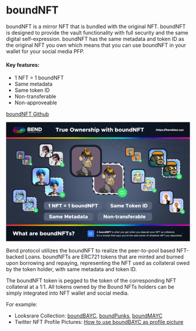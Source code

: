 # boundNFT

boundNFT is a mirror NFT that is bundled with the original NFT. boundNFT is designed to provide the vault functionality with full security and the same digital self-expression. boundNFT has the same metadata and token ID as the original NFT you own which means that you can use boundNFT in your wallet for your social media PFP.

#### Key features:

* 1 NFT = 1 boundNFT
* Same metadata
* Same token ID
* Non-transferable
* Non-approveable

[boundNFT Github](https://github.com/BoundNFT/)

![](<../.gitbook/assets/boundNFT poster 0401.png>)

Bend protocol utilizes the boundNFT to realize the peer-to-pool based NFT-backed Loans. boundNFTs are ERC721 tokens that are minted and burned upon borrowing and repaying, representing the NFT used as collateral owed by the token holder, with same metadata and token ID.

The boundNFT token is pegged to the token of the corresponding NFT collateral at a 1:1. All tokens owned by the Bound NFTs holders can be simply integrated into NFT wallet and social media.

For example:

* Looksrare Collection: [boundBAYC](https://looksrare.org/collections/0xDBfD76AF2157Dc15eE4e57F3f942bB45Ba84aF24), [boundPunks](https://looksrare.org/collections/0x6c415673C79b31aCA38669AD9fb5cdb7012C0e8e), [boundMAYC](https://looksrare.org/collections/0x69f37e419bD1457d2a25ed3f5d418169caAe8D1F)
* Twitter NFT Profile Pictures: [How to use boundBAYC as profile picture](https://help.twitter.com/en/using-twitter/twitter-blue-labs#nft)
